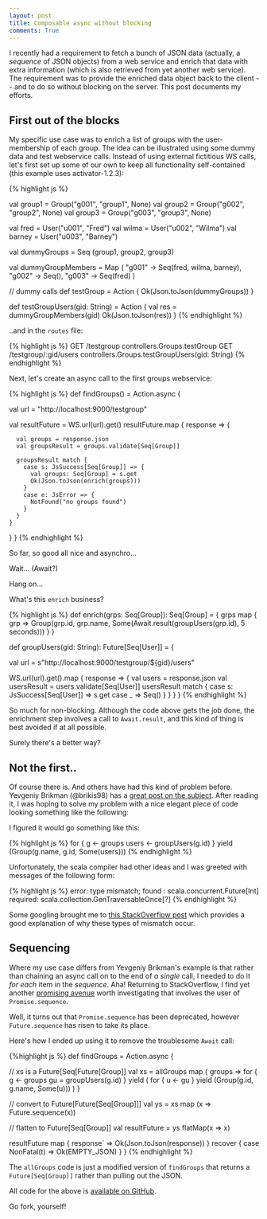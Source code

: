 ```yaml
---
layout: post
title: Composable async without blocking
comments: True
---
```


I recently had a requirement to fetch a bunch of JSON data (actually, a *sequence* of JSON objects) from a web service and enrich that data with extra information (which is also retrieved from yet another web service). The requirement was to provide the enriched data object back to the client -- and to do so without blocking on the server. This post documents my efforts.


## First out of the blocks
My specific use case was to enrich a list of groups with the user-membership of each group. The idea can be illustrated using some dummy data and test webservice calls. Instead of using external fictitious WS calls, let's first set up some of our own to keep all functionality self-contained (this example uses activator-1.2.3):

{% highlight js %}

val group1 = Group("g001", "group1", None)
val group2 = Group("g002", "group2", None)
val group3 = Group("g003", "group3", None)

val fred = User("u001", "Fred")
val wilma = User("u002", "Wilma")
val barney = User("u003", "Barney")

val dummyGroups = Seq (group1, group2, group3)

val dummyGroupMembers = Map (
   "g001" -> Seq(fred, wilma, barney),
   "g002" -> Seq(),
   "g003" -> Seq(fred)
)

// dummy calls
def testGroup = Action {
  Ok(Json.toJson(dummyGroups))
}

def testGroupUsers(gid: String) = Action {
  val res = dummyGroupMembers(gid)
  Ok(Json.toJson(res))
}
{% endhighlight %}

..and in the `routes` file:

{% highlight js %}
GET /testgroup			  controllers.Groups.testGroup
GET /testgroup/:gid/users controllers.Groups.testGroupUsers(gid: String)
{% endhighlight %}

Next, let's create an async call to the first groups webservice:

{% highlight js %}
def findGroups() = Action.async {

  val url = "http://localhost:9000/testgroup"

  val resultFuture = WS.url(url).get()
  resultFuture.map {
    response => {

      val groups = response.json
      val groupsResult = groups.validate[Seq[Group]]

      groupsResult match {
        case s: JsSuccess[Seq[Group]] => {
          val groups: Seq[Group] = s.get
          Ok(Json.toJson(enrich(groups)))
        }
        case e: JsError => {
          NotFound("no groups found")
        }
      }
    }
  } 
}
{% endhighlight %}

So far, so good all nice and asynchro...

Wait... (Await?)

Hang on...

What's this `enrich` business?

{% highlight js %}
def enrich(grps: Seq[Group]): Seq[Group] = {
  grps map { grp => 
  	Group(grp.id, 
  	 	  grp.name, 
  		  Some(Await.result(groupUsers(grp.id), 5 seconds))) 
  }
}

def groupUsers(gid: String): Future[Seq[User]] = {

  val url = s"http://localhost:9000/testgroup/${gid}/users"

  WS.url(url).get().map {
    response => {
      val users = response.json
      val usersResult = users.validate[Seq[User]]
      usersResult match {
        case s: JsSuccess[Seq[User]] => s.get
        case _ => Seq()
      }
    }
  }
}
{% endhighlight %}

So much for non-blocking. Although the code above gets the job done, the enrichment step involves a call to `Await.result`, and this kind of thing is best avoided if at all possible.

Surely there's a better way?

## Not the first..

Of course there is. And others have had this kind of problem before. Yevgeniy Brikman (@brikis98) has a <a href="http://engineering.linkedin.com/play/play-framework-async-io-without-thread-pool-and-callback-hell">great post on the subject</a>. After reading it, I was hoping to solve my problem with a nice elegant piece of code looking something like the following:

<script src="https://gist.github.com/brikis98/5235740.js"></script>

I figured it would go something like this:

{% highlight js %}
for {
	g <- groups
	users <- groupUsers(g.id)
} yield (Group(g.name, g.id, Some(users)))
{% endhighlight %}

Unfortunately, the scala compiler had other ideas and I was greeted with messages of the following form:

{% highlight js %}
error: type mismatch; found : scala.concurrent.Future[Int] 
required: scala.collection.GenTraversableOnce[?]
{% endhighlight %}

Some googling brought me to <a href="http://stackoverflow.com/questions/20108523/combining-scala-futures-and-collections-in-for-comprehensions">this StackOverflow post</a> which provides a good explanation of why these types of mismatch occur.

## Sequencing
Where my use case differs from Yevgeniy Brikman's example is that rather than chaining an async call on to the end of *a single* call, I needed to do it *for each* item in the *sequence*. Aha! Returning to StackOverflow, I find yet another <a href="http://stackoverflow.com/questions/9992400/multiple-ws-call-in-one-action-how-to-handle-promise-objects">promising avenue</a> worth investigating that involves the user of `Promise.sequence`.

Well, it turns out that `Promise.sequence` has been deprecated, however `Future.sequence` has risen to take its place.

Here's how I ended up using it to remove the troublesome `Await` call:

{%highlight js %}
def findGroups = Action.async {

  // xs is a Future[Seq[Future[Group]]
  val xs = allGroups map { groups =>
    for {
      g <- groups
      gu = groupUsers(g.id)
    } yield ( for { u <- gu } yield (Group(g.id, g.name, Some(u))) )
  }

  // convert to Future[Future[Seq[Group]]]
  val ys = xs map (x => Future.sequence(x))
  
  // flatten to Future[Seq[Group]]
  val resultFuture = ys flatMap(x => x)

  resultFuture map { response` => 
    Ok(Json.toJson(response))
  } recover {
    case NonFatal(t) =>
      Ok(EMPTY_JSON)
  }
}
{% endhighlight %}

The `allGroups` code is just a modified version of `findGroups` that returns a `Future[Seq[Group]]` rather than pulling out the JSON.


All code for the above is <a href="https://github.com/nacmacfeegle/AsyncWSChain">available on GitHub</a>. 

Go fork, yourself!

